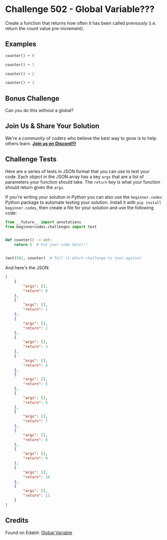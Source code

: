 # Challenge 502 - Global Variable???

Create a function that returns how often it has been called previously (i.e. return the count value pre-increment).

## Examples
```python
counter() ➞ 0

counter() ➞ 1

counter() ➞ 2

counter() ➞ 3
```
## Bonus Challenge

Can you do this without a global?

## Join Us & Share Your Solution

We're a community of coders who believe the best way to grow is to help others learn. **[Join us on Discord!!!](https://discord.gg/sfHykntuGy)**

## Challenge Tests

Here are a series of tests in JSON format that you can use to test your code. Each object in the JSON array has a key `args` that are a list of parameters your function should take. The `return` key is what your function should return given the `args`. 

If you're writing your solution in Python you can also use the `beginner.codes` Python package to automate testing your solution. Install it with `pip install beginner.codes`, then create a file for your solution and use the following code:
```python
from __future__ import annotations
from beginnercodes.challenges import test


def counter() -> int:
    return 0  # Put your code here!!!


test(502, counter)  # Tell it which challenge to test against
```
And here's the JSON.
```json
[
    {
        "args": [],
        "return": 0
    },
    {
        "args": [],
        "return": 1
    },
    {
        "args": [],
        "return": 2
    },
    {
        "args": [],
        "return": 3
    },
    {
        "args": [],
        "return": 4
    },
    {
        "args": [],
        "return": 5
    },
    {
        "args": [],
        "return": 6
    },
    {
        "args": [],
        "return": 7
    },
    {
        "args": [],
        "return": 8
    },
    {
        "args": [],
        "return": 9
    },
    {
        "args": [],
        "return": 10
    },
    {
        "args": [],
        "return": 11
    }
]
```
## Credits

Found on Edabit: [Global Variable](https://edabit.com/challenge/C85NXJxetcYoF5eoy)
